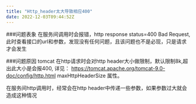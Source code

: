```yaml
---
title: "Http_header太大导致相应400"
date: 2022-12-03T09:44:52Z
---
```


###问题表象
在服务间调用时会报错，http response status=400 Bad Request, 此时查看接口的url和参数，发现没有任何问题，且该问题也不是必现，只是请求才会发生

###问题原因
tomcat 在http请求时会对http header大小做限制，默认限制8k,超出此大小是会报400,
详见： https://tomcat.apache.org/tomcat-9.0-doc/config/http.html maxHttpHeaderSize 属性。

在服务间http调用时，经常会在http header中传递一些参数，如果参数过大就会造成这种情况


